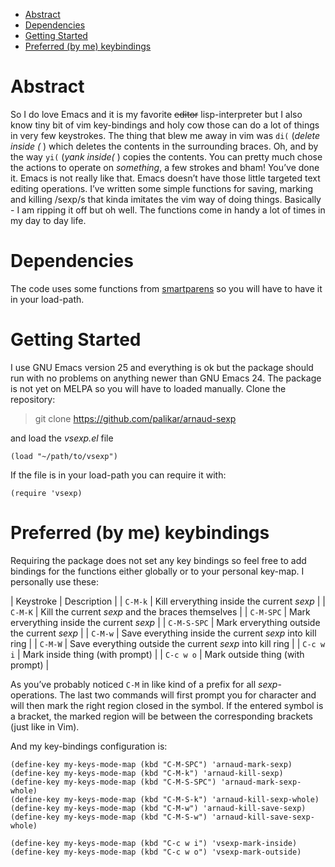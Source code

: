 - [Abstract](#org6053871)
- [Dependencies](#orgceed028)
- [Getting Started](#orgf05f829)
- [Preferred (by me) keybindings](#orgd4e2d82)



<a id="org6053871"></a>

# Abstract

So I do love Emacs and it is my favorite ~~editor~~ lisp-interpreter but I also know tiny bit of vim key-bindings and holy cow those can do a lot of things in very few keystrokes. The thing that blew me away in vim was `di(` (*delete inside (* ) which deletes the contents in the surrounding braces. Oh, and by the way `yi(` (*yank inside(* ) copies the contents. You can pretty much chose the actions to operate on *something*, a few strokes and bham! You&rsquo;ve done it. Emacs is not really like that. Emacs doesn&rsquo;t have those little targeted text editing operations. I&rsquo;ve written some simple functions for saving, marking and killing /sexp/s that kinda imitates the vim way of doing things. Basically - I am ripping it off but oh well. The functions come in handy a lot of times in my day to day life.


<a id="orgceed028"></a>

# Dependencies

The code uses some functions from [smartparens](https://github.com/Fuco1/smartparens) so you will have to have it in your load-path.


<a id="orgf05f829"></a>

# Getting Started

I use GNU Emacs version 25 and everything is ok but the package should run with no problems on anything newer than GNU Emacs 24. The package is not yet on MELPA so you will have to loaded manually. Clone the repository:

> git clone <https://github.com/palikar/arnaud-sexp>

and load the *vsexp.el* file

```emacs-lisp
(load "~/path/to/vsexp")
```

If the file is in your load-path you can require it with:

```emacs-lisp
(require 'vsexp)
```


<a id="orgd4e2d82"></a>

# Preferred (by me) keybindings

Requiring the package does not set any key bindings so feel free to add bindings for the functions either globally or to your personal key-map. I personally use these:

| Keystroke   | Description                                               |
| `C-M-k`     | Kill erverything inside the current *sexp*                |
| `C-M-K`     | Kill the current *sexp* and the braces themselves         |
| `C-M-SPC`   | Mark erverything inside the current *sexp*                |
| `C-M-S-SPC` | Mark erverything outside the current *sexp*               |
| `C-M-w`     | Save everything inside the current *sexp* into kill ring  |
| `C-M-W`     | Save everything outside the current *sexp* into kill ring |
| `C-c w i`   | Mark inside thing (with prompt)                           |
| `C-c w o`   | Mark outside thing (with prompt)                          |

As you&rsquo;ve probably noticed `C-M` in like kind of a prefix for all *sexp*-operations. The last two commands will first prompt you for character and will then mark the right region closed in the symbol. If the entered symbol is a bracket, the marked region will be between the corresponding brackets (just like in Vim).



And my key-bindings configuration is:

```emacs-lisp
(define-key my-keys-mode-map (kbd "C-M-SPC") 'arnaud-mark-sexp)
(define-key my-keys-mode-map (kbd "C-M-k") 'arnaud-kill-sexp)
(define-key my-keys-mode-map (kbd "C-M-S-SPC") 'arnaud-mark-sexp-whole)
(define-key my-keys-mode-map (kbd "C-M-S-k") 'arnaud-kill-sexp-whole)
(define-key my-keys-mode-map (kbd "C-M-w") 'arnaud-kill-save-sexp)
(define-key my-keys-mode-map (kbd "C-M-S-w") 'arnaud-kill-save-sexp-whole)

(define-key my-keys-mode-map (kbd "C-c w i") 'vsexp-mark-inside)
(define-key my-keys-mode-map (kbd "C-c w o") 'vsexp-mark-outside)

```
